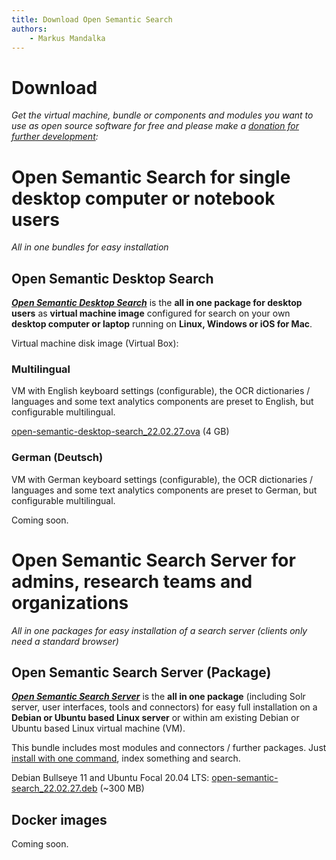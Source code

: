```yaml
---
title: Download Open Semantic Search
authors:
    - Markus Mandalka
---
```


# Download

*Get the virtual machine, bundle or components and modules you want to use as open source software for free and please make a [donation for further development](../donate):*


# Open Semantic Search for single desktop computer or notebook users

*All in one bundles for easy installation*


## Open Semantic Desktop Search

[***Open Semantic Desktop Search***](../doc/desktop_search) is the **all in one package for desktop users** as **virtual machine image** configured for search on your own **desktop computer or laptop** running on **Linux, Windows or iOS for Mac**.

Virtual machine disk image (Virtual Box):


### Multilingual

VM with English keyboard settings (configurable), the OCR dictionaries / languages and some text analytics components are preset to English, but configurable multilingual.

[open-semantic-desktop-search\_22.02.27.ova](https://nx318.your-storageshare.de/s/KHF87piM8xdgKZw/download) (4 GB)


### German (Deutsch)

VM with German keyboard settings (configurable), the OCR dictionaries / languages and some text analytics components are preset to German, but configurable multilingual.

Coming soon.


# Open Semantic Search Server for admins, research teams and organizations

*All in one packages for easy installation of a search server (clients only need a standard browser)*


## Open Semantic Search Server (Package)

[***Open Semantic Search Server***](../doc/admin/install/search_server) is the **all in one package** (including Solr server, user interfaces, tools and connectors) for easy full installation on a **Debian or Ubuntu based Linux server** or within am existing Debian or Ubuntu based Linux virtual machine (VM).

This bundle includes most modules and connectors / further packages. Just [install with one command](../doc/admin/install/search_server), index something and search.

Debian Bullseye 11 and Ubuntu Focal 20.04 LTS: [open-semantic-search\_22.02.27.deb](https://opensemanticsearch.org/download/open-semantic-search_22.02.27.deb) (~300 MB)


## Docker images

Coming soon.
